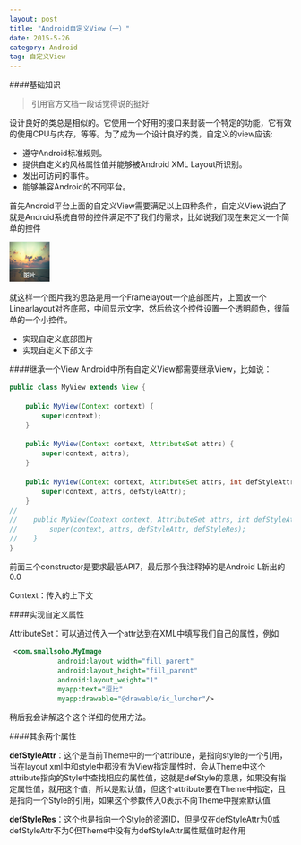 ```yaml
---
layout: post
title: "Android自定义View（一）"
date: 2015-5-26
category: Android
tag: 自定义View
---
```

####基础知识

> 引用官方文档一段话觉得说的挺好

设计良好的类总是相似的。它使用一个好用的接口来封装一个特定的功能，它有效的使用CPU与内存，等等。为了成为一个设计良好的类，自定义的view应该:

- 遵守Android标准规则。
- 提供自定义的风格属性值并能够被Android XML Layout所识别。
- 发出可访问的事件。
- 能够兼容Android的不同平台。

首先Android平台上面的自定义View需要满足以上四种条件，自定义View说白了就是Android系统自带的控件满足不了我们的需求，比如说我们现在来定义一个简单的控件

![图片](/img/2015-5-26/sample.png)

就这样一个图片我的思路是用一个Framelayout一个底部图片，上面放一个Linearlayout对齐底部，中间显示文字，然后给这个控件设置一个透明颜色，很简单的一个小控件。

- 实现自定义底部图片
- 实现自定义下部文字

####继承一个View
Android中所有自定义View都需要继承View，比如说：

```java
public class MyView extends View {

    public MyView(Context context) {
        super(context);
    }

    public MyView(Context context, AttributeSet attrs) {
        super(context, attrs);
    }

    public MyView(Context context, AttributeSet attrs, int defStyleAttr) {
        super(context, attrs, defStyleAttr);
    }
//
//    public MyView(Context context, AttributeSet attrs, int defStyleAttr, int defStyleRes) {
//        super(context, attrs, defStyleAttr, defStyleRes);
//    }
}
```

前面三个constructor是要求最低API7，最后那个我注释掉的是Android L新出的 0.0

Context：传入的上下文

####实现自定义属性

AttributeSet：可以通过传入一个attr达到在XML中填写我们自己的属性，例如

```xml
 <com.smallsoho.MyImage
            android:layout_width="fill_parent"
			android:layout_height="fill_parent"
            android:layout_weight="1"
            myapp:text="逗比"
			myapp:drawable="@drawable/ic_luncher"/>
```

稍后我会讲解这个这个详细的使用方法。

####其余两个属性

**defStyleAttr**：这个是当前Theme中的一个attribute，是指向style的一个引用，当在layout xml中和style中都没有为View指定属性时，会从Theme中这个attribute指向的Style中查找相应的属性值，这就是defStyle的意思，如果没有指定属性值，就用这个值，所以是默认值，但这个attribute要在Theme中指定，且是指向一个Style的引用，如果这个参数传入0表示不向Theme中搜索默认值

**defStyleRes**：这个也是指向一个Style的资源ID，但是仅在defStyleAttr为0或defStyleAttr不为0但Theme中没有为defStyleAttr属性赋值时起作用
